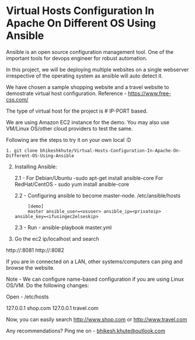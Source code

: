 # Virtual Hosts Configuration In Apache On Different OS Using Ansible

Ansible is an open source configuration management tool. One of the important tools for devops engineer for robust automation. 

In this project, we will be deploying multiple websites on a single webserver irrespective of the operating system as ansible will auto detect it. 

We have chosen a sample shopping website and a travel website to demostrate virtual host configuration. Reference - https://www.free-css.com/

The type of virtual host for the project is # IP-PORT based. 

We are using Amazon EC2 instance for the demo. You may also use VM/Linux OS/other cloud providers to test the same.

Following are the steps to try it on your own local :D 

```
1. git clone bhikeshkhute/Virtual-Hosts-Configuration-In-Apache-On-Different-OS-Using-Ansible
```
2. Installing Ansible:

	2.1 - 	For Debian/Ubuntu -sudo apt-get install ansible-core
		For RedHat/CentOS - sudo yum install ansible-core

	2.2 - 	Configuring ansible to become master-node.
			/etc/ansible/hosts

			[demo]
			master ansible_user=<osuser> ansible_ip=<privateip> ansible_key=<ifusingec2elseskip>
	2.3 -	Run - ansible-playbook master.yml

3. Go the ec2 ip/localhost and search

http://<ip>:8081
http://<ip>:8082

If you are in connected on a LAN, other systems/computers can ping and browse the website.

Note - We can configure name-based configuration if you are using Linux OS/VM. Do the following changes:

Open - /etc/hosts

127.0.0.1 shop.com
127.0.0.1 travel.com

Now, you can easily search http://www.shop.com or http://www.travel.com
	
Any recommendations? Ping me on - bhikesh.khute@outlook.com



